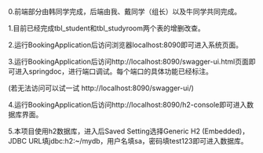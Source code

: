 0.前端部分由韩同学完成，后端由我、戴同学（组长）以及牛同学共同完成。

1.目前已经完成tbl_student和tbl_studyroom两个表的增删改查。

2.运行BookingApplication后访问浏览器localhost:8090即可进入系统页面。

3.运行BookingApplication后访问http://localhost:8090/swagger-ui.html页面即可进入springdoc，进行端口调试。每个端口的具体功能已经标注。

(若无法访问可以试一试 http://localhost:8090/swagger-ui/)

4.运行BookingApplication后访问http://localhost:8090/h2-console即可进入数据库界面。

5.本项目使用h2数据库，进入后Saved Setting选择Generic H2 (Embedded)，JDBC URL填jdbc:h2:~/mydb，用户名填sa，密码填test123即可进入数据库。
